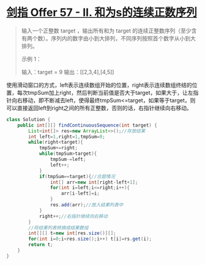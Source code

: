 # [剑指 Offer 57 - II. 和为s的连续正数序列](https://leetcode-cn.com/problems/he-wei-sde-lian-xu-zheng-shu-xu-lie-lcof/)

>输入一个正整数 target ，输出所有和为 target 的连续正整数序列（至少含有两个数）。序列内的数字由小到大排列，不同序列按照首个数字从小到大排列。
>
>示例 1：
>
>输入：target = 9
>输出：[[2,3,4],[4,5]]

使用滑动窗口的方式，left表示连续数组开始的位置，right表示连续数组终结的位置，每次tmpSum加上right，然后判断当前值是否大于target，如果大于，让左指针向右移动，即不断减去left，使得最终tmpSum<=target，如果等于target，则可以直接返回left到right之间的所有正整数，否则的话，右指针继续向右移动。

~~~java
class Solution {
    public int[][] findContinuousSequence(int target) {
        List<int[]> res=new ArrayList<>();//存放结果
        int left=1,right=1,tmpSum=0;
        while(right<target){
            tmpSum+=right;
            while(tmpSum>target){
                tmpSum-=left;
                left++;
            }
            if(tmpSum==target){//合题情况
                int[] arr=new int[right-left+1];
                for(int i=left;i<=right;i++){
                    arr[i-left]=i;
                }
                res.add(arr);//放入结果列表中
            }
            right++;//右指针继续向右移动
        }
        //将结果列表转换成结果数组
        int[][] t=new int[res.size()][];
        for(int i=0;i<res.size();i++) t[i]=rs.get(i);
        return t;
    }
}
~~~

